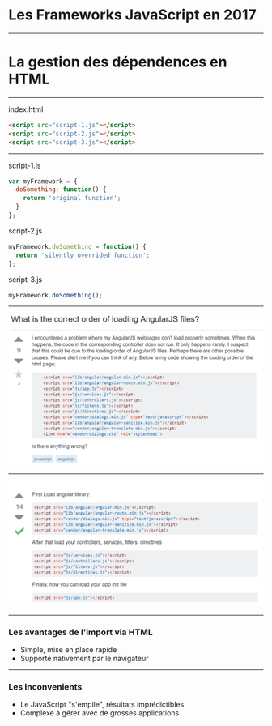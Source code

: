 # Les Frameworks JavaScript en 2017

---

# La gestion des dépendences en HTML

---

index.html
```html
<script src="script-1.js"></script>
<script src="script-2.js"></script>
<script src="script-3.js"></script>
```

---

script-1.js
```js
var myFramework = {
  doSomething: function() {
    return 'original function';
  }
};
```

script-2.js
```js
myFramework.doSomething = function() {
  return 'silently overrided function';
};
```

script-3.js
```js
myFramework.doSomething();
```

---

![Question Stack Overflow](img/stack-dep.png)

---

![Question Stack Overflow 2](img/stack-dep-2.png)

---

### Les avantages de l'import via HTML
- Simple, mise en place rapide
- Supporté nativement par le navigateur

---

### Les inconvenients
- Le JavaScript "s'empile", résultats imprédictibles
- Complexe à gérer avec de grosses applications
